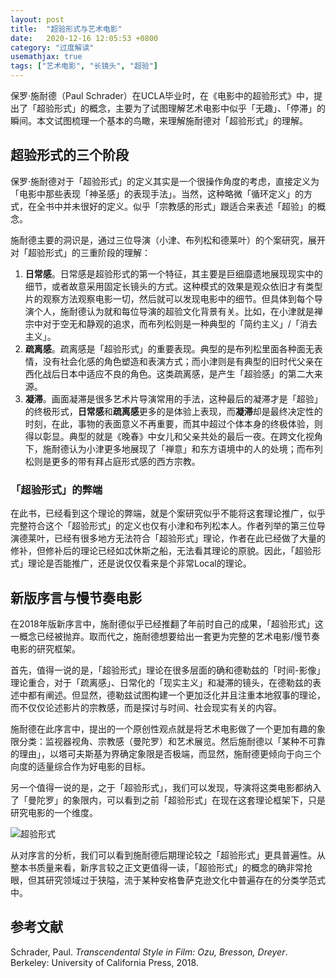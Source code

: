 ```yaml
---
layout: post
title:  "超验形式与艺术电影"
date:   2020-12-16 12:05:53 +0800
category: "过度解读"
usemathjax: true
tags: ["艺术电影", "长镜头", "超验"]
---  
```



保罗·施耐德（Paul Schrader）在UCLA毕业时，在《电影中的超验形式》中，提出了「超验形式」的概念，主要为了试图理解艺术电影中似乎「无趣」、「停滞」的瞬间。本文试图梳理一个基本的鸟瞰，来理解施耐德对「超验形式」的理解。

## 超验形式的三个阶段

保罗·施耐德对于「超验形式」的定义其实是一个很操作角度的考虑，直接定义为「电影中那些表现「神圣感」的表现手法」。当然，这种略微「循环定义」的方式，在全书中并未很好的定义。似乎「宗教感的形式」跟适合来表述「超验」的概念。

施耐德主要的洞识是，通过三位导演（小津、布列松和德莱叶）的个案研究，展开对「超验形式」的三重阶段的理解：

1. **日常感**。日常感是超验形式的第一个特征，其主要是巨细靡遗地展现现实中的细节，或者故意采用固定长镜头的方式。这种模式的效果是观众依旧才有类型片的观察方法观察电影一切，然后就可以发现电影中的细节。但具体到每个导演个人，施耐德认为就和每位导演的超验文化背景有关。比如，在小津就是禅宗中对于空无和静观的追求，而布列松则是一种典型的「简约主义」/「消去主义」。
2. **疏离感**。疏离感是「超验形式」的重要表现。典型的是布列松里面各种面无表情，没有社会化感的角色塑造和表演方式；而小津则是有典型的旧时代父亲在西化战后日本中适应不良的角色。这类疏离感，是产生「超验感」的第二大来源。
3. **凝滞**。画面凝滞是很多艺术片导演常用的手法，这种最后的凝滞才是「超验」的终极形式，**日常感**和**疏离感**更多的是体验上表现，而**凝滞**却是最终决定性的时刻，在此，事物的表面意义不再重要，而其中超过个体本身的终极体验，则得以彰显。典型的就是《晚春》中女儿和父亲共处的最后一夜。在跨文化视角下，施耐德认为小津更多地展现了「禅意」和东方语境中的人的处境；而布列松则是更多的带有拜占庭形式感的西方宗教。

### 「超验形式」的弊端

在此书，已经看到这个理论的弊端，就是个案研究似乎不能将这套理论推广，似乎完整符合这个「超验形式」的定义也仅有小津和布列松本人。作者列举的第三位导演德莱叶，已经有很多地方无法符合「超验形式」理论，作者在此已经做了大量的修补，但修补后的理论已经如忒休斯之船，无法看其理论的原貌。因此，「超验形式」理论是否能推广，还是说仅仅看来是个非常Local的理论。

## 新版序言与慢节奏电影

在2018年版新序言中，施耐德似乎已经推翻了年前时自己的成果，「超验形式」这一概念已经被抛弃。取而代之，施耐德想要给出一套更为完整的艺术电影/慢节奏电影的研究框架。

首先，值得一说的是，「超验形式」理论在很多层面的确和德勒兹的「时间-影像」理论重合，对于「疏离感」、日常化的「现实主义」和凝滞的镜头，在德勒兹的表述中都有阐述。但显然，德勒兹试图构建一个更加泛化并且注重本地叙事的理论，而不仅仅论述影片的宗教感，而是探讨与时间、社会现实有关的内容。

施耐德在此序言中，提出的一个原创性观点就是将艺术电影做了一个更加有趣的象限分类：监视器视角、宗教感（曼陀罗）和艺术展览。然后施耐德以「某种不可靠的理由」，以塔可夫斯基为界确定象限是否极端，而显然，施耐德更倾向于向三个向度的适量综合作为好电影的目标。

另一个值得一说的是，之于「超验形式」，我们可以发现，导演将这类电影都纳入了「曼陀罗」的象限内，可以看到之前「超验形式」在现在这套理论框架下，只是研究电影的一个维度。

![超验形式](https://pic1.zhimg.com/80/v2-176432ebef1584432ce147e050da2e18_720w.jpg)

从对序言的分析，我们可以看到施耐德后期理论较之「超验形式」更具普遍性。从整本书质量来看，新序言较之正文更值得一读，「超验形式」的概念的确非常抢眼，但其研究领域过于狭隘，流于某种安格鲁萨克逊文化中普遍存在的分类学范式中。

## 参考文献

Schrader, Paul. *Transcendental Style in Film: Ozu, Bresson, Dreyer*. Berkeley: University of California Press, 2018.